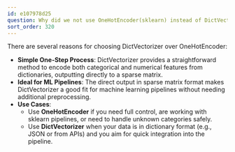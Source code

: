 ```yaml
---
id: e107978d25
question: Why did we not use OneHotEncoder(sklearn) instead of DictVectorizer?
sort_order: 320
---
```


There are several reasons for choosing DictVectorizer over OneHotEncoder:

- **Simple One-Step Process**: DictVectorizer provides a straightforward method to encode both categorical and numerical features from dictionaries, outputting directly to a sparse matrix.
- **Ideal for ML Pipelines**: The direct output in sparse matrix format makes DictVectorizer a good fit for machine learning pipelines without needing additional preprocessing.
- **Use Cases**: 
  - Use **OneHotEncoder** if you need full control, are working with sklearn pipelines, or need to handle unknown categories safely.
  - Use **DictVectorizer** when your data is in dictionary format (e.g., JSON or from APIs) and you aim for quick integration into the pipeline.